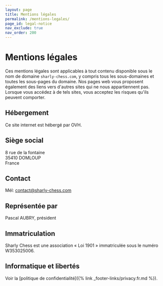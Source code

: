 ```yaml
---
layout: page
title: Mentions légales
permalink: /mentions-legales/
page_id: legal-notice
nav_exclude: true
nav_order: 200
---
```


# Mentions légales

Ces mentions légales sont applicables à tout contenu disponible sous le nom de domaine `sharly-chess.com`, y compris tous les sous-domaines et toutes les sous-pages du domaine. 
Nos pages web vous proposent également des liens vers d'autres sites qui ne nous appartiennent pas. Lorsque vous accédez à de tels sites, vous acceptez les risques qu'ils peuvent comporter.

## Hébergement

Ce site internet est hébergé par OVH.

## Siège social

8 rue de la fontaine<br/>
35410 DOMLOUP<br/>
France

## Contact

Mél: contact@sharly-chess.com

## Représentée par

Pascal AUBRY, président

## Immatriculation

Sharly Chess est une association « Loi 1901 » immatriculée sous le numéro W353025006.

## Informatique et libertés

Voir la [politique de confidentialité]({% link _footer-links/privacy.fr.md %}).
